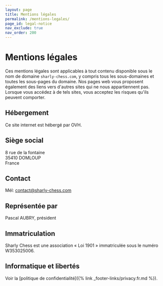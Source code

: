 ```yaml
---
layout: page
title: Mentions légales
permalink: /mentions-legales/
page_id: legal-notice
nav_exclude: true
nav_order: 200
---
```


# Mentions légales

Ces mentions légales sont applicables à tout contenu disponible sous le nom de domaine `sharly-chess.com`, y compris tous les sous-domaines et toutes les sous-pages du domaine. 
Nos pages web vous proposent également des liens vers d'autres sites qui ne nous appartiennent pas. Lorsque vous accédez à de tels sites, vous acceptez les risques qu'ils peuvent comporter.

## Hébergement

Ce site internet est hébergé par OVH.

## Siège social

8 rue de la fontaine<br/>
35410 DOMLOUP<br/>
France

## Contact

Mél: contact@sharly-chess.com

## Représentée par

Pascal AUBRY, président

## Immatriculation

Sharly Chess est une association « Loi 1901 » immatriculée sous le numéro W353025006.

## Informatique et libertés

Voir la [politique de confidentialité]({% link _footer-links/privacy.fr.md %}).
